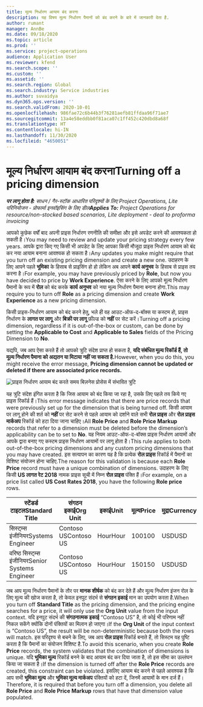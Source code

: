 ```yaml
---
title: मूल्य निर्धारण आयाम बंद करना
description: यह विषय मूल्य निर्धारण पैमानों को बंद करने के बारे में जानकारी देता है.
author: rumant
manager: AnnBe
ms.date: 09/18/2020
ms.topic: article
ms.prod: ''
ms.service: project-operations
audience: Application User
ms.reviewer: kfend
ms.search.scope: ''
ms.custom: ''
ms.assetid: ''
ms.search.region: Global
ms.search.industry: Service industries
ms.author: suvaidya
ms.dyn365.ops.version: ''
ms.search.validFrom: 2020-10-01
ms.openlocfilehash: 986fae72c6b44b3f76281aefb81ffdaa96f71ae7
ms.sourcegitcommit: 13a4e58eddbb0f81aca07c1ff452c420dbd8a68f
ms.translationtype: HT
ms.contentlocale: hi-IN
ms.lasthandoff: 11/30/2020
ms.locfileid: "4650051"
---
```

# <a name="turning-off-a-pricing-dimension"></a><span data-ttu-id="ac898-103">मूल्य निर्धारण आयाम बंद करना</span><span class="sxs-lookup"><span data-stu-id="ac898-103">Turning off a pricing dimension</span></span>

<span data-ttu-id="ac898-104">_**पर लागू होता है:** साधन / गैर-स्टॉक आधारित परिदृश्यों के लिए Project Operations, Lite परिनियोजन - प्रोफार्मा इनवॉइसिंग के लिए डील_</span><span class="sxs-lookup"><span data-stu-id="ac898-104">_**Applies To:** Project Operations for resource/non-stocked based scenarios, Lite deployment - deal to proforma invoicing_</span></span>

<span data-ttu-id="ac898-105">आपको कुछेक वर्षों बाद अपनी प्राइस निर्धारण रणनीति की समीक्षा और इसे अपडेट करने की आवश्यकता हो सकती है।</span><span class="sxs-lookup"><span data-stu-id="ac898-105">You may need to review and update your pricing strategy every few years.</span></span> <span data-ttu-id="ac898-106">आपके द्वारा किए गए किसी भी अपडेट के लिए आपका किसी मौजूदा प्राइस निर्धारण आयाम को बंद कर नया आयाम बनाना आवश्यक हो सकता है।</span><span class="sxs-lookup"><span data-stu-id="ac898-106">Any updates you make might require that you turn off an existing pricing dimension and create a new one.</span></span> <span data-ttu-id="ac898-107">उदाहरण के लिए आपने पहले **भूमिका** के हिसाब से प्राइसिंग हो हो लेकिन अब आपने **कार्य अनुभव** के हिसाब से प्राइस तय करना है।</span><span class="sxs-lookup"><span data-stu-id="ac898-107">For example, you may have previously priced by **Role**, but now you have decided to price by **Work Experience**.</span></span> <span data-ttu-id="ac898-108">ऐसा करने के लिए आपको मूल्य निर्धारण पैमानों के रूप में **रोल** को बंद करके **कार्य अनुभव** को नया मूल्य निर्धारण पैमाना बनाना होगा.</span><span class="sxs-lookup"><span data-stu-id="ac898-108">This may require you to turn off **Role** as a pricing dimension and create **Work Experience** as a new pricing dimension.</span></span> 

<span data-ttu-id="ac898-109">किसी प्राइस-निर्धारण आयाम को बंद करने हेतु, भले ही वह आउट-ऑफ-द-बॉक्स या कस्टम हो, प्राइस निर्धारण के **लागत पर लागू** और **बिक्री पर लागू** फ़ील्ड को **नहीं** पर सेट करें।</span><span class="sxs-lookup"><span data-stu-id="ac898-109">Turning off a pricing dimension, regardless if it is out-of-the-box or custom, can be done by setting the **Applicable to Cost** and **Applicable to Sales** fields of the Pricing Dimension to **No**.</span></span>

<span data-ttu-id="ac898-110">यद्यपि, जब आप ऐसा करते हैं तो आपको त्रुटि संदेश प्राप्त हो सकता है, **यदि संबंधित मूल्य रिकॉर्ड हैं, तो मूल्य निर्धारण पैमाना को अद्यतन या मिटाया नहीं जा सकता है.**</span><span class="sxs-lookup"><span data-stu-id="ac898-110">However, when you do this, you might receive the error message, **Pricing dimension cannot be updated or deleted if there are associated price records.**</span></span>

![प्राइस निर्धारण आयाम बंद करते समय बिज़नेस प्रोसेस में संभावित त्रुटि](media/Business-Process-Error.png)

<span data-ttu-id="ac898-112">यह त्रुटि संदेश इंगित करता है कि जिस आयाम को बंद किया जा रहा है, उसके लिए पहले तय किये गए प्राइस रिकॉर्ड हैं।</span><span class="sxs-lookup"><span data-stu-id="ac898-112">This error message indicates that there are price records that were previously set up for the dimension that is being turned off.</span></span> <span data-ttu-id="ac898-113">किसी आयाम पर लागू होने की शर्त को **नहीं** पर सेट करने से पहले आयाम को दर्शाने वाले सभी **रोल प्राइस** और **रोल प्राइस मार्कअप** रिकॉर्ड को हटा दिया जाना चाहिए।</span><span class="sxs-lookup"><span data-stu-id="ac898-113">All **Role Price** and **Role Price Markup** records that refer to a dimension must be deleted before the dimension’s applicability can be to set to **No**.</span></span> <span data-ttu-id="ac898-114">यह नियम आउट-ऑफ-द-बॉक्स प्राइस निर्धारण आयामों और आपके द्वारा बनाए गए कस्टम प्राइस निर्धारण आयामों पर लागू होता है।</span><span class="sxs-lookup"><span data-stu-id="ac898-114">This rule applies to both out-of-the-box pricing dimensions and any custom pricing dimensions that you may have created.</span></span> <span data-ttu-id="ac898-115">इस सत्यापन का कारण यह है कि प्रत्येक **रोल प्राइस** रिकॉर्ड में पैमानों का विशिष्ट संयोजन होना चाहिए.</span><span class="sxs-lookup"><span data-stu-id="ac898-115">The reason for this validation is because each **Role Price** record must have a unique combination of dimensions.</span></span> <span data-ttu-id="ac898-116">उदाहरण के लिए किसी **US लागत रेट 2018** नामक प्राइस सूची में निम्न **रोल प्राइस** पंक्ति हैं।</span><span class="sxs-lookup"><span data-stu-id="ac898-116">For example, on a price list called **US Cost Rates 2018**, you have the following **Role price** rows.</span></span> 

| <span data-ttu-id="ac898-117">स्टेंडर्ड टाइटल</span><span class="sxs-lookup"><span data-stu-id="ac898-117">Standard Title</span></span>         | <span data-ttu-id="ac898-118">संगठन इकाई</span><span class="sxs-lookup"><span data-stu-id="ac898-118">Org Unit</span></span>    |<span data-ttu-id="ac898-119">इकाई</span><span class="sxs-lookup"><span data-stu-id="ac898-119">Unit</span></span>   |<span data-ttu-id="ac898-120">मूल्य</span><span class="sxs-lookup"><span data-stu-id="ac898-120">Price</span></span>  |<span data-ttu-id="ac898-121">मुद्रा</span><span class="sxs-lookup"><span data-stu-id="ac898-121">Currency</span></span>  |
| -----------------------|-------------|-------|-------|----------|
| <span data-ttu-id="ac898-122">सिस्ट्म्स इंजीनियर</span><span class="sxs-lookup"><span data-stu-id="ac898-122">Systems Engineer</span></span>|<span data-ttu-id="ac898-123">Contoso US</span><span class="sxs-lookup"><span data-stu-id="ac898-123">Contoso US</span></span>|<span data-ttu-id="ac898-124">Hour</span><span class="sxs-lookup"><span data-stu-id="ac898-124">Hour</span></span>| <span data-ttu-id="ac898-125">100</span><span class="sxs-lookup"><span data-stu-id="ac898-125">100</span></span>|<span data-ttu-id="ac898-126">USD</span><span class="sxs-lookup"><span data-stu-id="ac898-126">USD</span></span>|
| <span data-ttu-id="ac898-127">वरिष्ठ सिस्ट्म्स इंजीनियर</span><span class="sxs-lookup"><span data-stu-id="ac898-127">Senior Systems Engineer</span></span>|<span data-ttu-id="ac898-128">Contoso US</span><span class="sxs-lookup"><span data-stu-id="ac898-128">Contoso US</span></span>|<span data-ttu-id="ac898-129">Hour</span><span class="sxs-lookup"><span data-stu-id="ac898-129">Hour</span></span>| <span data-ttu-id="ac898-130">150</span><span class="sxs-lookup"><span data-stu-id="ac898-130">150</span></span>| <span data-ttu-id="ac898-131">USD</span><span class="sxs-lookup"><span data-stu-id="ac898-131">USD</span></span>|


<span data-ttu-id="ac898-132">जब आप मूल्य निर्धारण पैमानों के तौर पर **मानक शीर्षक** को बंद कर देते हैं और मूल्य निर्धारण इंजन रोल के लिए मूल्य की खोज करता है, तो केवल इनपुट संदर्भ से **संगठन इकाई** मान का उपयोग करता है.</span><span class="sxs-lookup"><span data-stu-id="ac898-132">When you turn off **Standard Title** as the pricing dimension, and the pricing engine searches for a price, it will only use the **Org Unit** value from the input context.</span></span> <span data-ttu-id="ac898-133">यदि इनपुट संदर्भ की **संगठनात्मक इकाई** “Contoso US” है, तो कोई भी परिणाम नहीं निकल सकेंगे क्योंकि दोनों पंक्तियों का मिलान हो जाएगा।</span><span class="sxs-lookup"><span data-stu-id="ac898-133">If the **Org Unit** of the input context is “Contoso US”, the result will be non-deterministic because both the rows will match.</span></span> <span data-ttu-id="ac898-134">इस परिदृश्य से बचने के लिए, जब आप **रोल प्राइस** रिकॉर्ड बनाते हैं, तो सिस्टम यह पुष्टि करता है कि पैमानों का संयोजन विशिष्ट है.</span><span class="sxs-lookup"><span data-stu-id="ac898-134">To avoid this scenario, when you create **Role Price** records, the system validates that the combination of dimensions is unique.</span></span> <span data-ttu-id="ac898-135">यदि **भूमिका मू्ल्य** रिकॉर्ड बनने के बाद आयाम बंद कर दिया जाता है, तो इस सीमा का उल्लंघन किया जा सकता है।</span><span class="sxs-lookup"><span data-stu-id="ac898-135">If the dimension is turned off after the **Role Price** records are created, this constraint can be violated.</span></span> <span data-ttu-id="ac898-136">इसलिए आयाम बंद करने से पहले आवश्यक है कि आप सभी **भूमिका मू्ल्य** और **भूमिका मू्ल्य मार्कअप** पंक्तियों को हटा दें, जिनमें आयामों के मान दर्ज हैं।</span><span class="sxs-lookup"><span data-stu-id="ac898-136">Therefore, it is required that before you turn off a dimension, you delete all **Role Price** and **Role Price Markup** rows that have that dimension value populated.</span></span>
